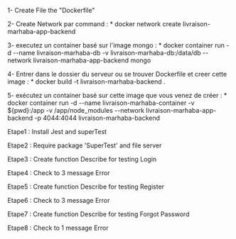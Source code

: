 1- Create File the "Dockerfile"

2- Create Network par command :
    * docker network create livraison-marhaba-app-backend

3- executez un container basé sur l'image mongo :
    * docker container run -d --name livraison-marhaba-db -v livraison-marhaba-db:/data/db --network livraison-marhaba-app-backend mongo

4- Entrer dans le dossier du serveur ou se trouver Dockerfile et creer cette image :
    * docker build -t livraison-marhaba-backend .

5- exécutez un container basé sur cette image que vous venez de créer :
    * docker container run -d --name livraison-marhaba-container -v ${pwd}:/app -v /app/node_modules --network 
      livraison-marhaba-app-backend -p 4044:4044 livraison-marhaba-backend

<!-- Testunitaire (JEST) -->

Etape1 : Install Jest and superTest

Etape2 : Require package 'SuperTest' and file server 

Etape3 : Create function Describe for testing Login

Etape4 : Check to 3 message Error

Etape5 : Create function Describe for testing Register

Etape6 : Check to 3 message Error

Etape7 : Create function Describe for testing Forgot Password

Etape8 : Check to 1 message Error